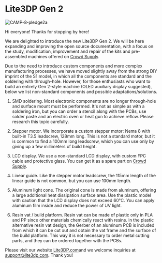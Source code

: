 # Lite3DP Gen 2

![CAMP-8-pledge2a](https://github.com/Lite3DP/Lite3DP-Gen-2/assets/70020406/fe4fda94-f0a0-4a23-88a9-63add3b5ac06)

Hi everyone! Thanks for stopping by here!

We are delighted to introduce the new Lite3DP Gen 2. We will be here expanding and improving the open source documentation, with a focus on the study, modification, improvement and repair of the kits and pre-assembled machines offered on [Crowd Supply](https://www.crowdsupply.com/lite3dp/lite3dp-gen-2).

Due to the need to introduce custom components and more complex manufacturing processes, we have moved slightly away from the strong DIY imprint of the S1 model, in which all the components are standard and the soldering with through-hole. However, for those enthusiasts who want to build an entirely Gen 2-style machine (OLED auxiliary display suggested), below we list non-standard components and possible adaptations/solutions.

1. SMD soldering.
Most electronic components are no longer through-hole and surface mount must be performed. It's not as simple as with a soldering iron, but you can order a stencil along with the PCBs, use solder paste and an electric oven or heat gun to achieve reflow. Please research this topic carefully.

2. Stepper motor.
We incorporate a custom stepper motor: Nema 8 with built-in T3.5 leadscrew, 128mm long. This is not a standard motor, but it is common to find a 100mm long leadscrew, which you can use only by giving up a few millimeters of build height.
   
3. LCD display.
We use a non-standard LCD display, with custom FPC cable and protective glass. You can get it as a spare part on [Crowd Supply](https://www.crowdsupply.com/lite3dp/lite3dp-gen-2).
   
4. Linear guide.
Like the stepper motor leadscrew, the 115mm length of the linear guide is not common, but you can use 100mm length.
   
5. Aluminum light cone.
The original cone is made from aluminum, offering a large additional heat dissipation surface area. Use the plastic model with caution that the LCD display does not exceed 60°C. You can apply aluminum film inside and reduce the power of UV light.
    
6. Resin vat / build platform.
Resin vat can be made of plastic only in PLA and PP since other materials chemically react with resins. In the plastic alternative resin vat design, the Gerber of an aluminum PCB is included from which it can be cut out and obtain the vat frame and the surface of the build platform. This way it is not necessary to order metal cutting parts, and they can be ordered together with the PCBs.

Please visit our website [Lite3DP.com](https://www.lite3dp.com/)and we welcome inquiries at support@lite3dp.com. Thank you!
